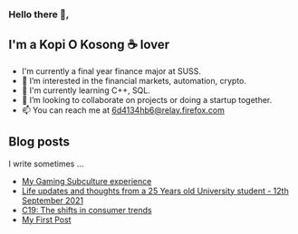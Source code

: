 ### Hello there 👋,

## I'm a Kopi O Kosong ☕ lover
- I'm currently a final year finance major at SUSS.
- 👀 I’m interested in the financial markets, automation, crypto.
- 🌱 I'm currently learning C++, SQL.
- 💞️ I’m looking to collaborate on projects or doing a startup together.
- 📫 You can reach me at [6d4134hb6@relay.firefox.com](mailto:6d4134hb6@relay.firefox.com)


## Blog posts
I write sometimes ...
<!-- BLOG-POST-LIST:START -->
- [My Gaming Subculture experience](https://rwzc.netlify.app/my-gaming-subculture-experience/)
- [Life updates and thoughts from a 25 Years old University student - 12th September 2021](https://rwzc.netlify.app/life-updates-12th-september-2021/)
- [C19: The shifts in consumer trends](https://rwzc.herokuapp.com/c19-the-shifts-in-consumer-trends/)
- [My First Post](https://rwzc.herokuapp.com/my-first-post/)
<!-- BLOG-POST-LIST:END -->
